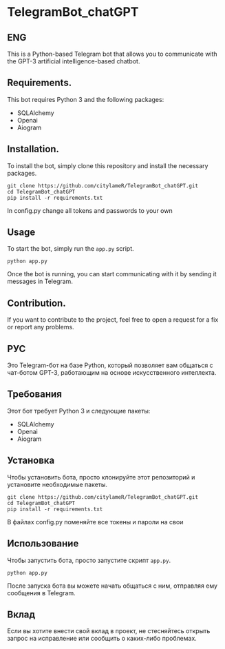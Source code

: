 # TelegramBot_chatGPT
## ENG
This is a Python-based Telegram bot that allows you to communicate with the GPT-3 artificial intelligence-based chatbot.

## Requirements.

This bot requires Python 3 and the following packages:

* SQLAlchemy
* Openai
* Aiogram

## Installation.

To install the bot, simply clone this repository and install the necessary packages.

```
git clone https://github.com/citylameR/TelegramBot_chatGPT.git
cd TelegramBot_chatGPT
pip install -r requirements.txt

```

In config.py change all tokens and passwords to your own

## Usage

To start the bot, simply run the `app.py` script.

```
python app.py
```

Once the bot is running, you can start communicating with it by sending it messages in Telegram.

## Contribution.

If you want to contribute to the project, feel free to open a request for a fix or report any problems.

## РУС 

Это Telegram-бот на базе Python, который позволяет вам общаться с чат-ботом GPT-3, работающим на основе искусственного интеллекта.

## Требования

Этот бот требует Python 3 и следующие пакеты:

* SQLAlchemy
* Openai
* Aiogram

## Установка

Чтобы установить бота, просто клонируйте этот репозиторий и установите необходимые пакеты.

```
git clone https://github.com/citylameR/TelegramBot_chatGPT.git
cd TelegramBot_chatGPT
pip install -r requirements.txt

```

В файлах config.py поменяйте все токены и пароли на свои

## Использование

Чтобы запустить бота, просто запустите скрипт `app.py`.

```
python app.py
```

После запуска бота вы можете начать общаться с ним, отправляя ему сообщения в Telegram.

## Вклад

Если вы хотите внести свой вклад в проект, не стесняйтесь открыть запрос на исправление или сообщить о каких-либо проблемах.
